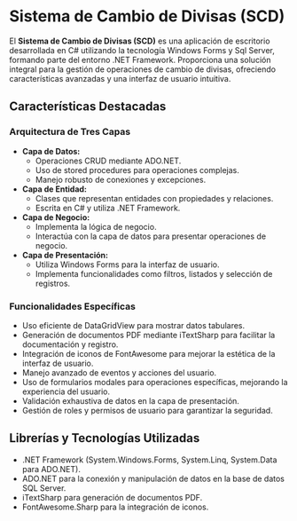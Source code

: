 # Sistema de Cambio de Divisas (SCD)

El **Sistema de Cambio de Divisas (SCD)** es una aplicación de escritorio desarrollada en C# utilizando la tecnología Windows Forms y Sql Server, formando parte del entorno .NET Framework. 
Proporciona una solución integral para la gestión de operaciones de cambio de divisas, ofreciendo características avanzadas y una interfaz de usuario intuitiva.

## Características Destacadas

### Arquitectura de Tres Capas
- **Capa de Datos:**
  - Operaciones CRUD mediante ADO.NET.
  - Uso de stored procedures para operaciones complejas.
  - Manejo robusto de conexiones y excepciones.
- **Capa de Entidad:**
  - Clases que representan entidades con propiedades y relaciones.
  - Escrita en C# y utiliza .NET Framework.
- **Capa de Negocio:**
  - Implementa la lógica de negocio.
  - Interactúa con la capa de datos para presentar operaciones de negocio.
- **Capa de Presentación:**
  - Utiliza Windows Forms para la interfaz de usuario.
  - Implementa funcionalidades como filtros, listados y selección de registros.

### Funcionalidades Específicas
- Uso eficiente de DataGridView para mostrar datos tabulares.
- Generación de documentos PDF mediante iTextSharp para facilitar la documentación y registro.
- Integración de iconos de FontAwesome para mejorar la estética de la interfaz de usuario.
- Manejo avanzado de eventos y acciones del usuario.
- Uso de formularios modales para operaciones específicas, mejorando la experiencia del usuario.
- Validación exhaustiva de datos en la capa de presentación.
- Gestión de roles y permisos de usuario para garantizar la seguridad.

## Librerías y Tecnologías Utilizadas
- .NET Framework (System.Windows.Forms, System.Linq, System.Data para ADO.NET).
- ADO.NET para la conexión y manipulación de datos en la base de datos SQL Server.
- iTextSharp para generación de documentos PDF.
- FontAwesome.Sharp para la integración de iconos.
